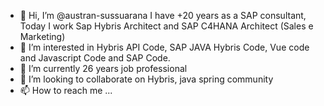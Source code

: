 - 👋 Hi, I’m @austran-sussuarana I have +20 years as a SAP consultant, Today I work Sap Hybris Architect and  SAP C4HANA Architect (Sales e Marketing)
- 👀 I’m interested in Hybris API Code, SAP JAVA Hybris Code, Vue code and Javascript Code and SAP Code.
- 🌱 I’m currently 26 years job professional
- 💞️ I’m looking to collaborate on Hybris, java spring community
- 📫 How to reach me ...

<!---
austran-sussuarana/austran-sussuarana is a ✨ special ✨ repository because its `README.md` (this file) appears on your GitHub profile.
You can click the Preview link to take a look at your changes.
--->
